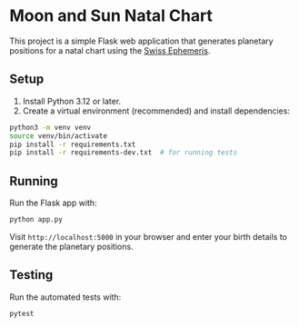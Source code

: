 # Moon and Sun Natal Chart

This project is a simple Flask web application that generates planetary positions for a natal chart using the [Swiss Ephemeris](https://www.astro.com/swisseph/).

## Setup

1. Install Python 3.12 or later.
2. Create a virtual environment (recommended) and install dependencies:

```bash
python3 -m venv venv
source venv/bin/activate
pip install -r requirements.txt
pip install -r requirements-dev.txt  # for running tests
```

## Running

Run the Flask app with:

```bash
python app.py
```

Visit `http://localhost:5000` in your browser and enter your birth details to generate the planetary positions.

## Testing

Run the automated tests with:

```bash
pytest
```
